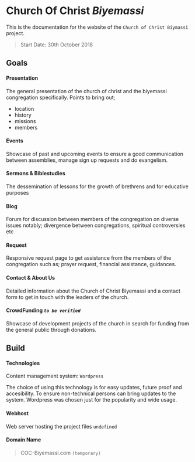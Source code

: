 # **C**hurch **O**f **C**hrist _Biyemassi_

This is the documentation for the website of the `Church of Christ Biymassi` project. 

>Start Date: 30th October 2018

## Goals 
#### Presentation
The general presentation of the church of christ and the biyemassi congregation specifically. Points to bring out;

- location
- history
- missions
- members  

#### Events 
Showcase of past and upcoming events to ensure a good communication between assemblies, manage sign up requests and do evangelism. 

#### Sermons & Biblestudies
The dessemination of lessons for the growth of brethrens and for educative purposes

#### Blog 
Forum for discussion between members of the congregation on diverse issues notably; divergence between congregations, spiritual controversies etc

#### Request 
Responsive request page to get assistance from the members of the congregation such as; prayer request, financial assistance, guidances.

#### Contact & About Us
Detailed information about the Church of Christ Biyemassi and a contact form to get in touch with the leaders of the church. 

#### CrowdFunding _`to be verified`_
Showcase of development projects of the church in search for funding from the general public through donations.

## Build
#### Technologies 
Content management system: `Wordpress`

The choice of using this technology is for easy updates, future proof and accesibility. To ensure non-technical persons can bring updates to the system. Wordpress was chosen just for the popularity and wide usage.

#### Webhost
Web server hosting the project files
`undefined`

#### Domain Name
> COC-Biyemassi.com `(temporary)`